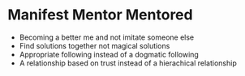 # Manifest Mentor Mentored

- Becoming a better me and not imitate someone else
- Find solutions together not magical solutions
- Appropriate following instead of a dogmatic following
- A relationship based on trust instead of a hierachical relationship

